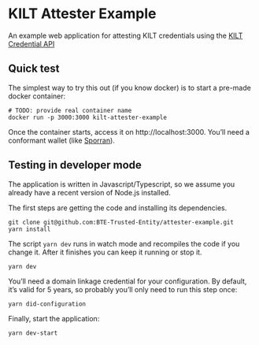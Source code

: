 # KILT Attester Example

An example web application for attesting KILT credentials using the [KILT Credential API](https://github.com/KILTprotocol/spec-ext-credential-api#verification-workflow)

## Quick test

The simplest way to try this out (if you know docker) is to start a pre-made docker container:

```shell
# TODO: provide real container name
docker run -p 3000:3000 kilt-attester-example
```

Once the container starts, access it on http://localhost:3000. You’ll need a conformant wallet (like [Sporran](https://www.sporran.org/)).

## Testing in developer mode

The application is written in Javascript/Typescript, so we assume you already have a recent version of Node.js installed.

The first steps are getting the code and installing its dependencies.

```shell
git clone git@github.com:BTE-Trusted-Entity/attester-example.git
yarn install
```

The script `yarn dev` runs in watch mode and recompiles the code if you change it. After it finishes you can keep it running or stop it.

```shell
yarn dev
```

You’ll need a domain linkage credential for your configuration. By default, it’s valid for 5 years, so probably you’ll only need to run this step once:

```shell
yarn did-configuration
```

Finally, start the application:

```shell
yarn dev-start
```
